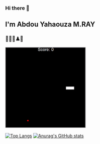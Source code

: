### Hi there 👋
## I'm Abdou Yahaouza M.RAY 
### 🎲👨‍💻♟🎱

<a href="https://github.com/M-RAY47/Snake-game"><img src="https://github.com/M-RAY47/Snake-game/blob/master/snake_game.gif" width="256"/></a>

[![Top Langs](https://github-readme-stats.vercel.app/api/top-langs/?username=M-RAY47&theme=radical&langs_count=8)](https://github.com/anuraghazra/github-readme-stats)
[![Anurag's GitHub stats](https://github-readme-stats.vercel.app/api?username=M-RAY47&show_icons=true&theme=radical)](https://github.com/anuraghazra/github-readme-stats)

<!--
**M-RAY47/M-RAY47** is a ✨ _special_ ✨ repository because its `README.md` (this file) appears on your GitHub profile.

Here are some ideas to get you started:

- 🔭 I’m currently working on vue.js
- 🌱 I’m currently learning javascript
